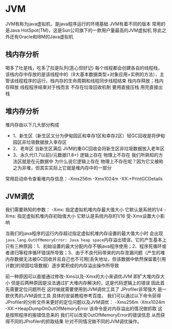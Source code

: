 # JVM 

JVM有称为java虚拟机，是java程序运行的环境基础 JVM有着不同的版本 常用的是Java HotSpot(TM)，这是Sun公司旗下的一款用户量最高的JVM虚拟机 除此之外还有Oracle和IBM的Java虚拟机

## 栈内存分析

喝多了吐是栈，吃多了拉是队列(恶心但好记)
每个线程都会创建各自的线程栈，该栈内存中存放的是该线程中的（8大基本数据类型+对象应用+实例的方法），主管该线程程序的运行，栈内存的生命周期和线程同步线程结束 栈内存释放；栈内存释放 线程程序结束对于栈而言 不存在垃圾回收机制 要用直接压栈 用完直接出栈

## 堆内存分析

堆内存由以下几大部分构成
- 1、新生区（新生区又分为伊甸园区和幸存1区和幸存2区）轻GC回收是将伊甸园区非垃圾数据放入幸存区
- 2、老年区 当新生区满后 JVM的重GC回收会将新生区非垃圾数据放入老年区
- 3、永久代(1.7以前)/元数据(1.8+) 逻辑上存在 物理上不存在 我们所熟知的方法区就是在元数据中 为什么说它逻辑上存在 物理上不存在呢？因为它又被称之为非堆，但其实实际上它就是堆内存中的一部分

常用启动命令查看堆内存信息：-Xms256m -Xmx1024m -XX:+PrintGCDetails

## JVM调优

我们需要熟知的参数：
-Xmx: 指定虚拟机堆内存最大值大小 它默认是系统的1/4
-Xms: 指定虚拟机堆内存初始值大小 它默认是系统内存的1/16 受-Xmx设置大小影响

当我们的java程序的运行内存超过指定虚拟机堆内存设置的最大值大小时 会出现`java.lang.OutOfMemoryError: Java heap space`内存溢出错误，它的产生基本上只有三种原因：1、初始设置的最大分配内存不够java程序使用；2、程序死循环或者递归等程序循环错误所导致；3、由于不良代码带来的内存泄漏问题（产生的堆内存数据无法被GC回收并且自己也不可用[丢失地址，但该数据中依然保留着引用计数]的顽固垃圾数据）逐步累积成的内存溢出操作所导致

前一种原因可以直接通过修改-Xms以及-Xmx的大小来调优JVM 即扩大堆内存大小 但是后两种原因是没法通过扩大堆内存解决的，这是代码逻辑上的错误 因此首先需要定位问题所在 这时候就需要使用到JVM调优工具了 JProfiler非常强大 是一款优秀的JVM调优工具 具体的安装教程参考百度。
 我们可以通过以下命令获得JProfiler的分析文件来更好的定位问题以及JVM调优：
 -Xms256m -Xmx1024m -XX:+HeapDumpOnOutOfMemoryError
 该命令是对内存溢出的情况做抓取 这是按照程序的报错信息来的 我们可以改变OutOfMemoryError的错误信息 从而获得不同的JProfiler的抓取结果 针对不同情况做不同的JVM调优操作。
